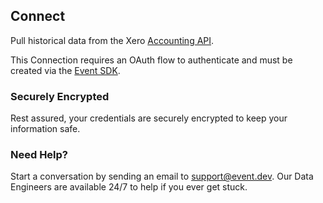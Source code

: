 ## Connect 

Pull historical data from the Xero [Accounting API](https://developer.xero.com/documentation/api/accounting/overview).

This Connection requires an OAuth flow to authenticate and must be created via the [Event SDK](https://www.npmjs.com/package/@event-inc/connections).

### Securely Encrypted

Rest assured, your credentials are securely encrypted to keep your information safe.

### Need Help?

Start a conversation by sending an email to [support@event.dev](mailto:support@event.dev). Our Data Engineers are available 24/7 to help if you ever get stuck.